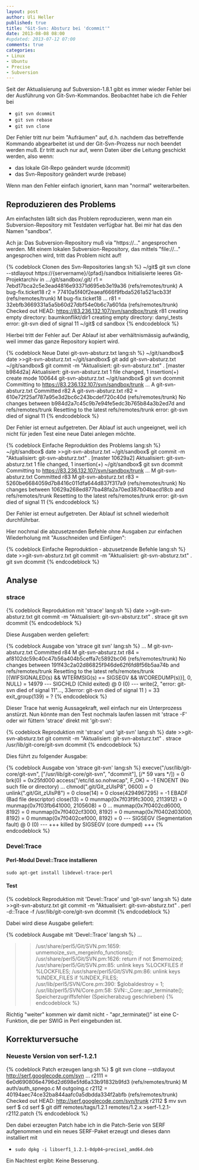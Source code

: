 ```yaml
---
layout: post
author: Uli Heller
published: true
title: "Git-Svn: Absturz bei 'dcommit'"
date: 2013-08-08 08:00
#updated: 2013-07-12 07:00
comments: true
categories:
- Linux
- Ubuntu
- Precise
- Subversion
---
```


Seit der Aktualisierung auf Subversion-1.8.1 gibt es immer wieder
Fehler bei der Ausführung von Git-Svn-Kommandos. Beobachtet habe ich
die Fehler bei

* `git svn dcommit`
* `git svn rebase`
* `git svn clone`

Der Fehler tritt nur beim "Aufräumen" auf, d.h. nachdem das betreffende
Kommando abgearbeitet ist und der Git-Svn-Prozess nur noch beendet werden
muß. Er tritt auch nur auf, wenn Daten über die Leitung geschickt werden,
also wenn:

* das lokale Git-Repo geändert wurde (dcommit)
* das Svn-Repository geändert wurde (rebase)

Wenn man den Fehler einfach ignoriert, kann man "normal" weiterarbeiten.

<!-- more -->

## Reproduzieren des Problems

Am einfachsten läßt sich das Problem reproduzieren, wenn man ein
Subversion-Repository mit Testdaten verfügbar hat. Bei mir hat das den Namen
"sandbox".

Ach ja: Das Subversion-Repository muß via "https://..." angesprochen werden.
Mit einem lokalen Subversion-Repository,
das mittels "file://..." angesprochen wird,
tritt das Problem nicht auf!
 
{% codeblock Clonen des Svn-Repositories lang:sh %}
~/git$ git svn clone --stdlayout https://{servername}/{pfad}/sandbox
Initialisierte leeres Git-Projektarchiv in .../git/sandbox/.git/
r1 = 7ebd17bca2c5e3ead4816e93371d695eb3e19a36 (refs/remotes/trunk)
	A	bug-fix.ticket18
r2 = 77410a5f40f2eaeaf666f9fbda5261a521acb33f (refs/remotes/trunk)
	M	bug-fix.ticket18
...
r81 = 32ebfb3669331a5a5b60d27dbf54e0b6c7a601da (refs/remotes/trunk)
Checked out HEAD:
  https://83.236.132.107/svn/sandbox/trunk r81
creating empty directory: baumkonflikt/dir1
creating empty directory: danyi_tests
error: git-svn died of signal 11
~/git$ cd sandbox
{% endcodeblock %}

Hierbei tritt der Fehler auf. Der Ablauf ist aber verhältnismässig aufwändig,
weil immer das ganze Repository kopiert wird.

{% codeblock Neue Datei git-svn-absturz.txt lang:sh %}
~/git/sandbox$ date >>git-svn-absturz.txt
~/git/sandbox$ git add git-svn-absturz.txt
~/git/sandbox$ git commit -m "Aktualisiert: git-svn-absturz.txt" .
[master b984d2a] Aktualisiert: git-svn-absturz.txt
 1 file changed, 1 insertion(+)
 create mode 100644 git-svn-absturz.txt
~/git/sandbox$ git svn dcommit
Committing to https://83.236.132.107/svn/sandbox/trunk ...
	A	git-svn-absturz.txt
Committed r82
	A	git-svn-absturz.txt
r82 = 610e72f25af787a95e3d2bc6c243bcdef720c40d (refs/remotes/trunk)
No changes between b984d2a7c45c9b7e94fe5edc3b765b84a3b2ed7d and refs/remotes/trunk
Resetting to the latest refs/remotes/trunk
error: git-svn died of signal 11
{% endcodeblock %}

Der Fehler ist erneut aufgetreten. Der Ablauf ist auch ungeeignet, weil ich
nicht für jeden Test eine neue Datei anlegen möchte.

{% codeblock Einfache Reproduktion des Problems lang:sh %}
~/git/sandbox$ date >>git-svn-absturz.txt
~/git/sandbox$ git commit -m "Aktualisiert: git-svn-absturz.txt" .
[master 10629a2] Aktualisiert: git-svn-absturz.txt
 1 file changed, 1 insertion(+)
~/git/sandbox$ git svn dcommit
Committing to https://83.236.132.107/svn/sandbox/trunk ...
	M	git-svn-absturz.txt
Committed r83
	M	git-svn-absturz.txt
r83 = 5260be6684059d7b8416c011dfa644d837f317a9 (refs/remotes/trunk)
No changes between 10629a268ed877ba48fa2a70ed387b04bacd18cb and refs/remotes/trunk
Resetting to the latest refs/remotes/trunk
error: git-svn died of signal 11
{% endcodeblock %}

Der Fehler ist erneut aufgetreten. Der Ablauf ist schnell wiederholt
durchführbar.

Hier nochmal die abzusetzenden Befehle ohne Ausgaben zur einfachen
Wiederholung mit "Ausschneiden und Einfügen":

{% codeblock Einfache Reproduktion - abzusetzende Befehle lang:sh %}
date >>git-svn-absturz.txt
git commit -m "Aktualisiert: git-svn-absturz.txt" .
git svn dcommit
{% endcodeblock %}

## Analyse

### strace

{% codeblock Reproduktion mit 'strace' lang:sh %}
date >>git-svn-absturz.txt
git commit -m "Aktualisiert: git-svn-absturz.txt" .
strace git svn dcommit
{% endcodeblock %}

Diese Ausgaben werden geliefert:

{% codeblock Ausgabe von 'strace git svn' lang:sh %}
...
	M	git-svn-absturz.txt
Committed r84
	M	git-svn-absturz.txt
r84 = af8102dc59c40c47b56a404b5ceffa7c5892bc06 (refs/remotes/trunk)
No changes between 191f43c2a02d86825f946de62f6fd8f56b5aa74b and refs/remotes/trunk
Resetting to the latest refs/remotes/trunk
[{WIFSIGNALED(s) && WTERMSIG(s) == SIGSEGV && WCOREDUMP(s)}], 0, NULL) = 14979
--- SIGCHLD (Child exited) @ 0 (0) ---
write(2, "error: git-svn died of signal 11"..., 33error: git-svn died of signal 11
) = 33
exit_group(139)                         = ?
{% endcodeblock %}

Dieser Trace hat wenig Aussagekraft, weil einfach nur ein Unterprozess
anstürzt. Nun könnte man den Test nochmals laufen lassen mit 'strace -F'
oder wir füttern 'strace' direkt mit 'git-svn':

{% codeblock Reproduktion mit 'strace' und 'git-svn' lang:sh %}
date >>git-svn-absturz.txt
git commit -m "Aktualisiert: git-svn-absturz.txt" .
strace /usr/lib/git-core/git-svn dcommit
{% endcodeblock %}

Dies führt zu folgender Ausgabe:

{% codeblock Ausgabe von 'strace git-svn' lang:sh %}
execve("/usr/lib/git-core/git-svn", ["/usr/lib/git-core/git-svn", "dcommit"], [/* 59 vars */]) = 0
brk(0)                                  = 0x25fd000
access("/etc/ld.so.nohwcap", F_OK)      = -1 ENOENT (No such file or directory)
...
chmod(".git/Git_zUlsP8", 0600)          = 0
unlink(".git/Git_zUlsP8")               = 0
close(14)                               = 0
close(4294967295)                       = -1 EBADF (Bad file descriptor)
close(13)                               = 0
munmap(0x7f03f9fc3000, 2113912)         = 0
munmap(0x7f03fb641000, 2105608)         = 0
...
munmap(0x7f0402cd6000, 8192)            = 0
munmap(0x7f0402cf3000, 8192)            = 0
munmap(0x7f0402d03000, 8192)            = 0
munmap(0x7f0402cef000, 8192)            = 0
--- SIGSEGV (Segmentation fault) @ 0 (0) ---
+++ killed by SIGSEGV (core dumped) +++
{% endcodeblock %}

### Devel:Trace

#### Perl-Modul Devel::Trace installieren

`sudo apt-get install libdevel-trace-perl`

#### Test

{% codeblock Reproduktion mit 'Devel::Trace' und 'git-svn' lang:sh %}
date >>git-svn-absturz.txt
git commit -m "Aktualisiert: git-svn-absturz.txt" .
perl -d::Trace -f /usr/lib/git-core/git-svn dcommit
{% endcodeblock %}

Dabei wird diese Ausgabe geliefert:

{% codeblock Ausgabe mit 'Devel::Trace' lang:sh %}
...
>> /usr/share/perl5/Git/SVN.pm:1659: 	unmemoize_svn_mergeinfo_functions();
>> /usr/share/perl5/Git/SVN.pm:1626: 		return if not $memoized;
>> /usr/share/perl5/Git/SVN.pm:85: 	unlink keys %LOCKFILES if %LOCKFILES;
>> /usr/share/perl5/Git/SVN.pm:86: 	unlink keys %INDEX_FILES if %INDEX_FILES;
>> /usr/lib/perl5/SVN/Core.pm:390:     $globaldestroy = 1;
>> /usr/lib/perl5/SVN/Core.pm:58:     SVN::_Core::apr_terminate();
Speicherzugriffsfehler (Speicherabzug geschrieben)
{% endcodeblock %}

Richtig "weiter" kommen wir damit nicht - "apr_terminate()" ist
eine C-Funktion, die per SWIG in Perl eingebunden ist.

## Korrekturversuche

### Neueste Version von serf-1.2.1

{% codeblock Patch erzeugen lang:sh %}
$ git svn clone --stdlayout http://serf.googlecode.com/svn
...
r2111 = 6e0d690806e4796d2d698e5fd6a33b91832b9fd3 (refs/remotes/trunk)
	M	auth/auth_spnego.c
	M	outgoing.c
r2112 = 40194aec74ce32ba844aafc0a5dbdda334f2abfb (refs/remotes/trunk)
Checked out HEAD:
  http://serf.googlecode.com/svn/trunk r2112
$ mv svn serf
$ cd serf
$ git diff remotes/tags/1.2.1 remotes/1.2.x >serf-1.2.1-r2112.patch
{% endcodeblock %}

Den dabei erzeugten Patch habe ich in die Patch-Serie von
SERF aufgenommen und ein neues SERF-Paket erzeugt und dieses
dann installiert mit

* `sudo dpkg -i libserf1_1.2.1-0dp04~precise1_amd64.deb` 

Ein Nachtest ergibt: Keine Besserung.
